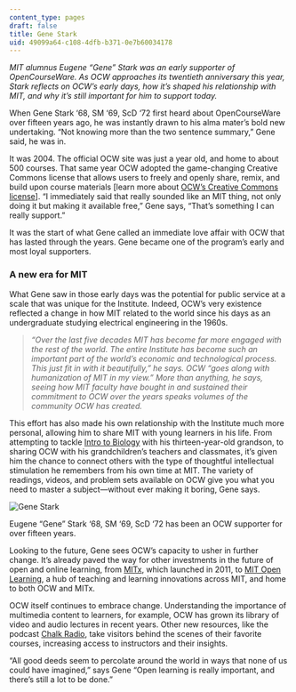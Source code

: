 ```yaml
---
content_type: pages
draft: false
title: Gene Stark
uid: 49099a64-c108-4dfb-b371-0e7b60034178
---
```

*MIT alumnus Eugene “Gene” Stark was an early supporter of OpenCourseWare. As OCW approaches its twentieth anniversary this year, Stark reflects on OCW’s early days, how it’s shaped his relationship with MIT, and why it’s still important for him to support today.*

When Gene Stark ‘68, SM ‘69, ScD ‘72 first heard about OpenCourseWare over fifteen years ago, he was instantly drawn to his alma mater’s bold new undertaking. “Not knowing more than the two sentence summary,” Gene said, he was in.

It was 2004. The official OCW site was just a year old, and home to about 500 courses. That same year OCW adopted the game-changing Creative Commons license that allows users to freely and openly share, remix, and build upon course materials \[learn more about [OCW’s Creative Commons license](https://creativecommons.org/licenses/by-nc-sa/4.0/)\]. “I immediately said that really sounded like an MIT thing, not only doing it but making it available free,” Gene says, “That’s something I can really support.”

It was the start of what Gene called an immediate love affair with OCW that has lasted through the years. Gene became one of the program’s early and most loyal supporters.

### **A new era for MIT**

What Gene saw in those early days was the potential for public service at a scale that was unique for the Institute. Indeed, OCW’s very existence reflected a change in how MIT related to the world since his days as an undergraduate studying electrical engineering in the 1960s.

> *“Over the last five decades MIT has become far more engaged with the rest of the world. The entire Institute has become such an important part of the world’s economic and technological process. This just fit in with it beautifully,” he says. OCW “goes along with humanization of MIT in my view.” More than anything, he says, seeing how MIT faculty have bought in and sustained their commitment to OCW over the years speaks volumes of the community OCW has created.*

This effort has also made his own relationship with the Institute much more personal, allowing him to share MIT with young learners in his life. From attempting to tackle [Intro to Biology](https://ocw.mit.edu/courses/biology/7-012-introduction-to-biology-fall-2004/) with his thirteen-year-old grandson, to sharing OCW with his grandchildren’s teachers and classmates, it’s given him the chance to connect others with the type of thoughtful intellectual stimulation he remembers from his own time at MIT. The variety of readings, videos, and problem sets available on OCW give you what you need to master a subject—without ever making it boring, Gene says.

![Gene Stark ](https://www.ocw-openmatters.org/wp-content/uploads/2021/02/Gene_stark.jpg)

Eugene “Gene” Stark ‘68, SM ‘69, ScD ‘72 has been an OCW supporter for over fifteen years.

Looking to the future, Gene sees OCW’s capacity to usher in further change. It’s already paved the way for other investments in the future of open and online learning, from [MITx](https://openlearning.mit.edu/courses-programs/mitx-courses-edx), which launched in 2011, to [MIT Open Learning](https://openlearning.mit.edu/), a hub of teaching and learning innovations across MIT, and home to both OCW and MITx.

OCW itself continues to embrace change. Understanding the importance of multimedia content to learners, for example, OCW has grown its library of video and audio lectures in recent years. Other new resources, like the podcast [Chalk Radio](https://chalk-radio.simplecast.com/), take visitors behind the scenes of their favorite courses, increasing access to instructors and their insights.

“All good deeds seem to percolate around the world in ways that none of us could have imagined,” says Gene “Open learning is really important, and there’s still a lot to be done.”